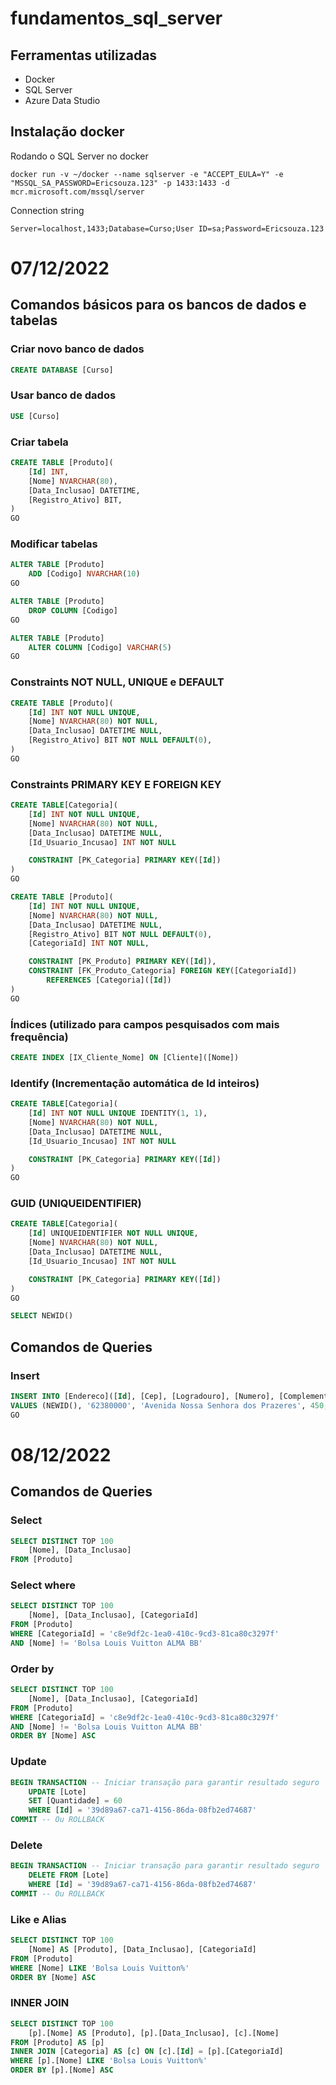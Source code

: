 # fundamentos_sql_server

## Ferramentas utilizadas
- Docker
- SQL Server
- Azure Data Studio

## Instalação docker
Rodando o SQL Server no docker

```docker run -v ~/docker --name sqlserver -e "ACCEPT_EULA=Y" -e "MSSQL_SA_PASSWORD=Ericsouza.123" -p 1433:1433 -d mcr.microsoft.com/mssql/server```

Connection string

```Server=localhost,1433;Database=Curso;User ID=sa;Password=Ericsouza.123```

# 07/12/2022
## Comandos básicos para os bancos de dados e tabelas

### Criar novo banco de dados
```SQL
CREATE DATABASE [Curso]
```

### Usar banco de dados
```SQL
USE [Curso]
```

### Criar tabela
```SQL
CREATE TABLE [Produto](
    [Id] INT,
    [Nome] NVARCHAR(80),
    [Data_Inclusao] DATETIME,
    [Registro_Ativo] BIT,
)
GO
```

### Modificar tabelas
```SQL
ALTER TABLE [Produto]
    ADD [Codigo] NVARCHAR(10)
GO

ALTER TABLE [Produto]
    DROP COLUMN [Codigo]
GO

ALTER TABLE [Produto]
    ALTER COLUMN [Codigo] VARCHAR(5)
GO
```

### Constraints NOT NULL, UNIQUE e DEFAULT
```SQL
CREATE TABLE [Produto](
    [Id] INT NOT NULL UNIQUE,
    [Nome] NVARCHAR(80) NOT NULL,
    [Data_Inclusao] DATETIME NULL,
    [Registro_Ativo] BIT NOT NULL DEFAULT(0),
)
GO  
```

### Constraints PRIMARY KEY E FOREIGN KEY
```SQL 
CREATE TABLE[Categoria](
    [Id] INT NOT NULL UNIQUE,
    [Nome] NVARCHAR(80) NOT NULL,
    [Data_Inclusao] DATETIME NULL,
    [Id_Usuario_Incusao] INT NOT NULL

    CONSTRAINT [PK_Categoria] PRIMARY KEY([Id])
)
GO

CREATE TABLE [Produto](
    [Id] INT NOT NULL UNIQUE,
    [Nome] NVARCHAR(80) NOT NULL,
    [Data_Inclusao] DATETIME NULL,
    [Registro_Ativo] BIT NOT NULL DEFAULT(0),
    [CategoriaId] INT NOT NULL,

    CONSTRAINT [PK_Produto] PRIMARY KEY([Id]),
    CONSTRAINT [FK_Produto_Categoria] FOREIGN KEY([CategoriaId])
        REFERENCES [Categoria]([Id])
)
GO 
```

### Índices (utilizado para campos pesquisados com mais frequência)
```SQL
CREATE INDEX [IX_Cliente_Nome] ON [Cliente]([Nome])
```

### Identify (Incrementação automática de Id inteiros)
```SQL
CREATE TABLE[Categoria](
    [Id] INT NOT NULL UNIQUE IDENTITY(1, 1),
    [Nome] NVARCHAR(80) NOT NULL,
    [Data_Inclusao] DATETIME NULL,
    [Id_Usuario_Incusao] INT NOT NULL

    CONSTRAINT [PK_Categoria] PRIMARY KEY([Id])
)
GO
```

### GUID (UNIQUEIDENTIFIER)
```SQL
CREATE TABLE[Categoria](
    [Id] UNIQUEIDENTIFIER NOT NULL UNIQUE,
    [Nome] NVARCHAR(80) NOT NULL,
    [Data_Inclusao] DATETIME NULL,
    [Id_Usuario_Incusao] INT NOT NULL

    CONSTRAINT [PK_Categoria] PRIMARY KEY([Id])
)
GO

SELECT NEWID()
```

## Comandos de Queries

### Insert
```SQL
INSERT INTO [Endereco]([Id], [Cep], [Logradouro], [Numero], [Complemento], [Bairro], [Municipio], [Estado])
VALUES (NEWID(), '62380000', 'Avenida Nossa Senhora dos Prazeres', 450, 'Casa', 'Centro', 'Guaraciaba do Norte', 'CE')
GO
```

# 08/12/2022

## Comandos de Queries

### Select
```SQL
SELECT DISTINCT TOP 100
    [Nome], [Data_Inclusao]
FROM [Produto]
```

### Select where
```SQL
SELECT DISTINCT TOP 100
    [Nome], [Data_Inclusao], [CategoriaId]
FROM [Produto]
WHERE [CategoriaId] = 'c8e9df2c-1ea0-410c-9cd3-81ca80c3297f'
AND [Nome] != 'Bolsa Louis Vuitton ALMA BB'
```

### Order by
```SQL
SELECT DISTINCT TOP 100
    [Nome], [Data_Inclusao], [CategoriaId]
FROM [Produto]
WHERE [CategoriaId] = 'c8e9df2c-1ea0-410c-9cd3-81ca80c3297f'
AND [Nome] != 'Bolsa Louis Vuitton ALMA BB'
ORDER BY [Nome] ASC
```

### Update
```SQL
BEGIN TRANSACTION -- Iniciar transação para garantir resultado seguro
    UPDATE [Lote] 
    SET [Quantidade] = 60
    WHERE [Id] = '39d89a67-ca71-4156-86da-08fb2ed74687'
COMMIT -- Ou ROLLBACK
```

### Delete
```SQL
BEGIN TRANSACTION -- Iniciar transação para garantir resultado seguro
    DELETE FROM [Lote] 
    WHERE [Id] = '39d89a67-ca71-4156-86da-08fb2ed74687'
COMMIT -- Ou ROLLBACK
```

### Like e Alias
```SQL
SELECT DISTINCT TOP 100
    [Nome] AS [Produto], [Data_Inclusao], [CategoriaId]
FROM [Produto]
WHERE [Nome] LIKE 'Bolsa Louis Vuitton%'
ORDER BY [Nome] ASC
```

### INNER JOIN
```SQL
SELECT DISTINCT TOP 100
    [p].[Nome] AS [Produto], [p].[Data_Inclusao], [c].[Nome]
FROM [Produto] AS [p]
INNER JOIN [Categoria] AS [c] ON [c].[Id] = [p].[CategoriaId]
WHERE [p].[Nome] LIKE 'Bolsa Louis Vuitton%'
ORDER BY [p].[Nome] ASC
```